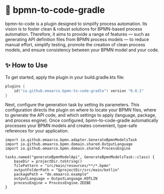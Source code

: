 # 🚀 bpmn-to-code-gradle

bpmn-to-code is a plugin designed to simplify process automation.
Its vision is to foster clean & robust solutions for BPMN-based process automation.
Therefore, it aims to provide a range of features —
such as generating API definition files from BPMN process models —
to reduce manual effort, simplify testing,
promote the creation of clean process models,
and ensure consistency between your BPMN model and your code.

## ✨ How to Use

To get started, apply the plugin in your build.gradle.kts file:

```kotlin
plugins {
    id("io.github.emaarco.bpmn-to-code-gradle") version "0.0.1"
}
```

Next, configure the generation task by setting its parameters.
This configuration directs the plugin on where to locate your BPMN files,
where to generate the API code, and which settings to apply (language, package, and process engine).
Once configured, bpmn-to-code-gradle automatically processes your BPMN models
and creates convenient, type-safe references for your application.

```
import io.github.emaarco.bpmn.adapter.GenerateBpmnModelsTask
import io.github.emaarco.bpmn.domain.shared.OutputLanguage
import io.github.emaarco.bpmn.domain.shared.ProcessEngine

tasks.named("generateBpmnModelApi", GenerateBpmnModelsTask::class) {
    baseDir = projectDir.toString()
    filePattern = "src/main/resources/**/*.bpmn"
    outputFolderPath = "$projectDir/src/main/kotlin"
    packagePath = "de.emaarco.example"
    outputLanguage = OutputLanguage.KOTLIN
    processEngine = ProcessEngine.ZEEBE
}
```
